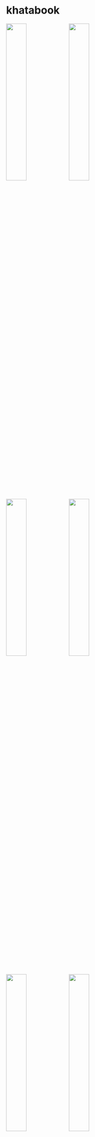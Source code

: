 # khatabook
<img width="33%" src="https://github.com/sujal231/khatabook/assets/115794420/a5b8c623-22ca-4253-829c-fc62deb6629e"/>
<img width="33%" src="https://github.com/sujal231/khatabook/assets/115794420/ba9c21bb-6499-4931-b07b-34f1ae653228"/>
<img width="33%" src="https://github.com/sujal231/khatabook/assets/115794420/e5c4f892-51b3-43b0-80fb-e5e0a6ff9102"/>
<img width="33%" src="https://github.com/sujal231/khatabook/assets/115794420/aecd7e2a-bc73-4303-8593-b9a67309a1d1"/>
<img width="33%" src="https://github.com/sujal231/khatabook/assets/115794420/d8fa2d41-c330-4c32-9f19-fcea1d2060bf"/>
<img width="33%" src="https://github.com/sujal231/khatabook/assets/115794420/5283d698-a516-430f-b036-c601a784a605"/>

**Application: KhataBook**

**Overview:**
KhataBook is a digital ledger application that simplifies and streamlines financial record-keeping for small businesses and individuals. This versatile application is designed to replace traditional paper-based accounting methods, making it easier for users to manage their financial transactions efficiently.

**Key Features:**

1. **Digital Ledger:** KhataBook allows users to maintain a digital ledger of all their financial transactions, including credits and debits. This feature eliminates the need for physical account books and provides a convenient way to track financial records.

2. **Simplified Entry:** Users can easily add transactions with just a few taps, making it accessible for individuals with minimal accounting knowledge. This simplicity ensures that even non-professionals can manage their finances effectively.

3. **Customer Management:** The application provides tools to manage customer information, helping users keep track of their clients, their outstanding balances, and transaction history. This is especially beneficial for businesses that extend credit to customers.

4. **Backup and Sync:** KhataBook offers secure cloud backup and sync options, ensuring that financial data is safe and accessible from multiple devices. This feature prevents data loss and allows for seamless access to records anytime, anywhere.

5. **Reports and Insights:** Users can generate comprehensive reports and insights to gain a better understanding of their financial health. This aids in making informed decisions and identifying areas for improvement.

6. **Invoice Generation:** The application supports the creation and sharing of invoices, simplifying billing processes for businesses. Users can customize invoices to suit their needs and maintain a professional image.

7. **Multilingual Support:** KhataBook is available in multiple languages, making it inclusive and user-friendly for a diverse user base.

**Advantages:**

1. **Time-Saving:** KhataBook significantly reduces the time and effort required for manual bookkeeping, allowing users to focus on other aspects of their business.

2. **Accuracy:** Digital record-keeping minimizes the risk of human errors often associated with traditional accounting methods.

3. **Accessibility:** With cloud-based storage and synchronization, users can access their financial data from any device with an internet connection, ensuring data availability on the go.

4. **Cost-Efficiency:** KhataBook is cost-effective compared to hiring professional accountants or purchasing accounting software licenses.

**Use Cases:**

1. **Small Businesses:** KhataBook is a valuable tool for small businesses, such as local shops, restaurants, and service providers, enabling them to manage finances efficiently.

2. **Individuals:** Even individuals can use KhataBook to keep track of personal expenses, loans, and repayments, providing a clear picture of their financial situation.

3. **Freelancers:** Freelancers and independent contractors can use KhataBook to invoice clients, track income, and manage expenses.

**Conclusion:**

KhataBook is a user-friendly, feature-rich application that revolutionizes financial record-keeping for businesses and individuals alike. Its ease of use, cost-effectiveness, and accessibility make it an indispensable tool for anyone looking to simplify and modernize their accounting practices.
